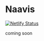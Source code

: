 # Naavis

[![Netlify Status](https://api.netlify.com/api/v1/badges/02bc4a76-e0e1-443a-9060-56205382828f/deploy-status)](https://app.netlify.com/sites/cheerful-sunshine-bbe8c9/deploys)

coming soon
